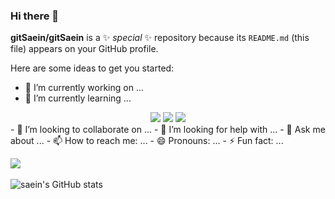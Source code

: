 ### Hi there 👋


**gitSaein/gitSaein** is a ✨ _special_ ✨ repository because its `README.md` (this file) appears on your GitHub profile.

Here are some ideas to get you started:

- 🔭 I’m currently working on ...
- 🌱 I’m currently learning ...
<div align="center">
 <img src="https://img.shields.io/badge/Spring Boot-6DB33F?style=flat&logo=SpringBoot&logoColor=white" />
 <img src="https://img.shields.io/badge/HTML5-E34F26?style=flat&logo=HTML5&logoColor=white" />
 <img src="https://img.shields.io/badge/CSS3-1572B6?style=flat&logo=CSS3&logoColor=white" />
</div>
- 👯 I’m looking to collaborate on ...
- 🤔 I’m looking for help with ...
- 💬 Ask me about ...
- 📫 How to reach me: ...
- 😄 Pronouns: ...
- ⚡ Fun fact: ...

<img src="https://github-readme-stats.vercel.app/api/top-langs/?username=gitSaein&layout=compact"><br><br>
![saein's GitHub stats](https://github-readme-stats.vercel.app/api?username=gitSaein&theme=dark&show_icons=true)


